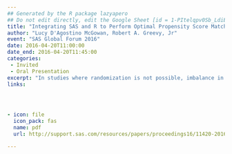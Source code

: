 ```yaml
---
## Generated by the R package lazyapero
## Do not edit directly, edit the Google Sheet [id = 1-PItelqpv0Sb_LdiEDqb8O3D_Roii5nVTL07IRVbRtA]
title: "Integrating SAS and R to Perform Optimal Propensity Score Matching"
author: "Lucy D'Agostino McGowan, Robert A. Greevy, Jr"
event: "SAS Global Forum 2016"
date: 2016-04-20T11:00:00
date_end: 2016-04-20T11:45:00
categories:
 - Invited
 - Oral Presentation
excerpt: "In studies where randomization is not possible, imbalance in baseline covariates (confounding by indication) is a fundamental concern. Propensity score matching (PSM) is a popular method to minimize this potential bias, matching individuals who received treatment to those who did not, to reduce the imbalance in pre-treatment covariate distributions. PSM methods continue to advance, as computing resources expand. Optimal matching, which selects the set of matches that minimizes the average difference in propensity scores between mates, has been shown to outperform less computationally intensive methods. However, many find the implementation daunting. SAS/IML® software allows the integration of optimal matching routines that execute in R, e.g. the R optmatch package. This presentation walks through performing optimal PSM in SAS® through implementing R functions, assessing whether covariate trimming is necessary prior to PSM. It covers the propensity score analysis in SAS, the matching procedure, and the post-matching assessment of covariate balance using SAS/STAT® 13.2 and SAS/IML procedures."
links:




- icon: file
  icon_pack: fas
  name: pdf
  url: http://support.sas.com/resources/papers/proceedings16/11420-2016.pdf

---
```

